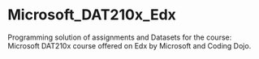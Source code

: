 # Microsoft_DAT210x_Edx
Programming solution of assignments and Datasets for the course: Microsoft DAT210x course offered on Edx by Microsoft and Coding Dojo.
